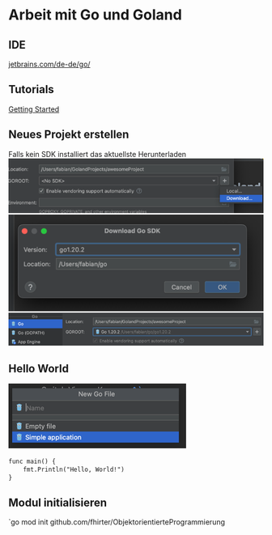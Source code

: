 # Arbeit mit Go und Goland
## IDE
[jetbrains.com/de-de/go/](https://www.jetbrains.com/de-de/go/)

## Tutorials
[Getting Started](https://go.dev/doc/tutorial/getting-started)

## Neues Projekt erstellen
Falls kein SDK installiert das aktuellste Herunterladen![img.png](img.png)
![img.png](download_go2.png)
![img.png](new_project.png)

## Hello World
![img_1.png](simple_application.png)

```
func main() {
    fmt.Println("Hello, World!")
}
```

## Modul initialisieren
`go mod init github.com/fhirter/ObjektorientierteProgrammierung